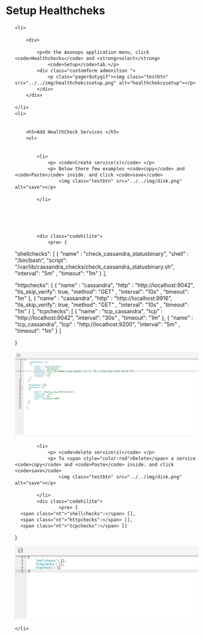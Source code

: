 # Setup Healthcheks


<ol>

    <li>

        <div>

            <p>On the Axonops application menu, click <code>Healthchecks</code> and <strong>select</strong>
                <code>Setup</code>tab.</p>
            <div class="customform admonition ">
                <p class="pagerdutygif"><img class="testbtn" src="../../img/healthchekcssetup.png" alt="healthchekcssetup"></p>
            </div>
        </div>

    </li>
    <li>


        <h5>Add HealthCheck Services </h5>
        <ul>


            <li>
                <p> <code>Create service(s)</code> </p>
                <p> Below there few examples <code>copy</code> and <code>Paste</code> inside. and click <code>save</code>
                    <img class="testbtn" src="../../img/disk.png" alt="save"></p>

            </li>





            <div class="codehilite">
                <pre> {
   <span class="nt">"shellchecks":</span> [
    {
        <span class="nt">"name"</span> : <span class="s">"check_cassandra_statusbinary"</span>,
        <span class="nt">"shell"</span> :  <span class="s">"/bin/bash"</span>,
       <span class="nt"> "script":</span> <span class="s"> "/var/lib/cassandra_checks/check_cassandra_statusbinary.sh"</span>,
       <span class="nt"> "interval":</span> <span class="s">"5m"</span> ,
       <span class="nt"> "timeout": </span><span class="s">"1m"</span> 
    }
  ],

  <span class="nt">"httpchecks":</span> [
    {
        <span class="nt">"name"</span> : <span class="s">"cassandra"</span>,
        <span class="nt">"http"</span> :  <span class="s">"http://localhost:9042"</span>,
       <span class="nt"> "tls_skip_verify":</span> <span class="l l-Scalar l-Scalar-Plain"> true</span>,
       <span class="nt"> "method":</span> <span class="s">"GET"</span> ,
       <span class="nt"> "interval":</span> <span class="s">"10s"</span> ,
       <span class="nt"> "timeout": </span><span class="s">"1m"</span> 
    },
    {
        <span class="nt">"name"</span> : <span class="s">"cassandra"</span>,
        <span class="nt">"http"</span> :  <span class="s">"http://localhost:9916"</span>,
       <span class="nt"> "tls_skip_verify":</span> <span class="l l-Scalar l-Scalar-Plain"> true</span>,
       <span class="nt"> "method":</span> <span class="s">"GET"</span> ,
       <span class="nt"> "interval":</span> <span class="s">"10s"</span> ,
       <span class="nt"> "timeout": </span><span class="s">"1m"</span> 
    }
  ],
  <span class="nt">"tcpchecks":</span> [
    {
        <span class="nt">"name"</span> : <span class="s">"tcp_cassandra"</span>,
        <span class="nt">"tcp"</span> :  <span class="s">"http://localhost:9042"</span>,
       <span class="nt"> "interval":</span> <span class="s">"30s"</span> ,
       <span class="nt"> "timeout": </span><span class="s">"1m"</span> 
    },
    {
        <span class="nt">"name"</span> : <span class="s">"tcp_cassandra"</span>,
        <span class="nt">"tcp"</span> :  <span class="s">"http://localhost:9200"</span>,
       <span class="nt"> "interval":</span> <span class="s">"5m"</span> ,
       <span class="nt"> "timeout": </span><span class="s">"1m"</span> 
    }
  ]
                          
 }
                        </pre>
            </div>
            <div class="customform admonition ">
                <p class="pagerdutygif"><img class="testbtn" src="../../img/healthcheckseditor.png" alt="healthcheckseditor"></p>
            </div>

            <li>
                <p> <code>delete service(s)</code> </p>
                <p> To <span style="color:red">Delete</span> a service   <code>copy</code> and <code>Paste</code> inside. and click <code>save</code>
                    <img class="testbtn" src="../../img/disk.png" alt="save"></p>

            </li>
            <div class="codehilite">
                    <pre> {
      <span class="nt">"shellchecks":</span> [],
      <span class="nt">"httpchecks":</span> [],
      <span class="nt">"tcpchecks":</span> []
                              
 }
                            </pre>
                </div>
                <div class="customform admonition ">
                        <p class="pagerdutygif"><img class="testbtn" src="../../img/deleteservices.png" alt="delete"></p>
                    </div>
        </ul>



    </li>



</ol>